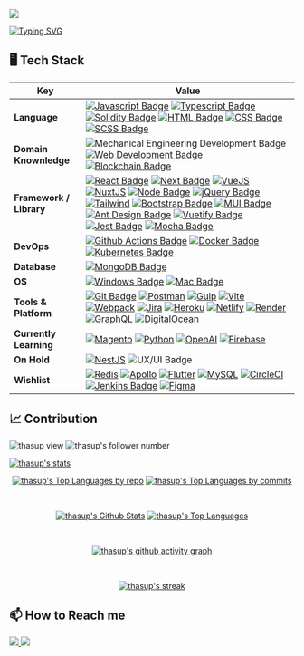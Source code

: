 [![](https://www.dropbox.com/s/hprwdtoo7vs61vs/aurapan%20shop%20banner%201.jpg?raw=1)](https://www.aurapan.com/)

[![Typing SVG](https://readme-typing-svg.herokuapp.com?color=%2336BCF7&center=true&vCenter=true&width=800&lines=Hi+there+👋,+I+am+First;+Welcome+to+My+Github+Profile!;Front-End+Engineer;Self-taught+Programmer;Former+Mechanical+Engineer;Hungry+Mind+Who+Always+Keep+Learning)](https://git.io/typing-svg)

## 🖥️ Tech Stack

Key | Value
--- | ---
**Language**  | [![Javascript Badge](https://img.shields.io/badge/-Javascript-F7DF1E?style=flat&logo=javascript&logoColor=black)](https://developer.mozilla.org/en-US/docs/Web/JavaScript) [![Typescript Badge](https://img.shields.io/badge/-Typescript-3178C6?style=flat&logo=typescript&logoColor=white)](https://www.typescriptlang.org/) [![Solidity Badge](https://img.shields.io/badge/-Solidity-363636?style=flat&logo=solidity&logoColor=white)](https://docs.soliditylang.org/) [![HTML Badge](https://img.shields.io/badge/-HTML-E34F26?style=flat&logo=html5&logoColor=white)](https://developer.mozilla.org/en-US/docs/Web/HTML) [![CSS Badge](https://img.shields.io/badge/-CSS-1572B6?style=flat&logo=css3&logoColor=white)](https://developer.mozilla.org/en-US/docs/Web/CSS) [![SCSS Badge](https://img.shields.io/badge/-SCSS-CC6699?style=flat&logo=sass&logoColor=white)](https://sass-lang.com/)
**Domain Knownledge**  | ![Mechanical Engineering Development Badge](https://img.shields.io/badge/-Mechanical%20Engineering-4C8CBF?style=flat&logoColor=white) [![Web Development Badge](https://img.shields.io/badge/-Web%20Development-FF6600?style=flat&logoColor=white)](https://developer.mozilla.org/en-US/) [![Blockchain Badge](https://img.shields.io/badge/-Blockchain%20Technology-9999FF?style=flat&logo=ethereum&logoColor=white)](https://ethereum.org/en/)
**Framework / Library**  | [![React Badge](https://img.shields.io/badge/-ReactJS-20232a?style=flat&logo=React&logoColor=61DAFB)](https://reactjs.org/) [![Next Badge](https://img.shields.io/badge/-NextJS-000000?style=flat&logo=nextdotjs&logoColor=white)](https://nextjs.org/) [![VueJS](https://img.shields.io/badge/VueJS-213547?style=flat&logo=vuedotjs&logoColor=4FC08D)](https://vuejs.org/) [![NuxtJS](https://img.shields.io/badge/NuxtJS-213547?style=flat&logo=nuxtdotjs&logoColor=00DC82)](https://nuxtjs.org/) [![Node Badge](https://img.shields.io/badge/-NodeJS-339933?style=flat&logo=nodedotjs&logoColor=white)](https://nodejs.org/en/) [![jQuery Badge](https://img.shields.io/badge/-jQuery-0769AD?style=flat&logo=jquery&logoColor=white)](https://jquery.com/) [![Tailwind](https://img.shields.io/badge/Tailwind-06B6D4?style=flat&logo=tailwindcss&logoColor=white)](https://tailwindcss.com/) [![Bootstrap Badge](https://img.shields.io/badge/-Bootstrap-7952B3?style=flat&logo=bootstrap&logoColor=white)](https://getbootstrap.com/) [![MUI Badge](https://img.shields.io/badge/-MUI-007FFF?style=flat&logo=mui&logoColor=white)](https://mui.com/) [![Ant Design Badge](https://img.shields.io/badge/-Ant_Design-0170FE?style=flat&logo=antdesign&logoColor=white)](https://ant.design/) [![Vuetify Badge](https://img.shields.io/badge/-Vuetify-1867C0?style=flat&logo=vuetify&logoColor=white)](https://vuetifyjs.com/en/) [![Jest Badge](https://img.shields.io/badge/-Jest-C21325?style=flat&logo=jest&logoColor=white)](https://jestjs.io/) [![Mocha Badge](https://img.shields.io/badge/-Mocha-8D6748?style=flat&logo=mocha&logoColor=white)](https://mochajs.org/)
**DevOps** | [![Github Actions Badge](https://img.shields.io/badge/-Github_Actions-181717?style=flat&logo=github&logoColor=white)](https://github.com/features/actions) [![Docker Badge](https://img.shields.io/badge/-Docker-2496ED?style=flat&logo=docker&logoColor=white)](https://www.docker.com/) [![Kubernetes Badge](https://img.shields.io/badge/-Kubernetes-326CE5?style=flat&logo=kubernetes&logoColor=white)](https://kubernetes.io/)
**Database**  | [![MongoDB Badge](https://img.shields.io/badge/-MongoDB-033430?style=flat&logo=mongodb&logoColor=00ed64)](https://www.mongodb.com/)
**OS**  | [![Windows Badge](https://img.shields.io/badge/-Windows-0078D6?style=flat&logo=windows&logoColor=white)](https://www.microsoft.com/en-us/windows/) [![Mac Badge](https://img.shields.io/badge/-macOS-6b6c6f?style=flat&logo=apple&logoColor=white)](https://www.apple.com/macos/)
**Tools & Platform**  | [![Git Badge](https://img.shields.io/badge/Git-F9AB00?style=flat&logo=git&color=525252)](https://git-scm.com/) [![Postman](https://img.shields.io/badge/Postman-FF6C37?style=flat&logo=postman&logoColor=white)](https://www.postman.com/) [![Gulp](https://img.shields.io/badge/Gulp-CF4647?style=flat&logo=gulp&logoColor=white)](https://gulpjs.com/) [![Vite](https://img.shields.io/badge/Vite-646CFF?style=flat&logo=vite&logoColor=ffce27)](https://vitejs.dev/) [![Webpack](https://img.shields.io/badge/Webpack-2b3a42?style=flat&logo=webpack&logoColor=8DD6F9)](https://webpack.js.org/) [![Jira](https://img.shields.io/badge/Jira-0052CC?style=flat&logo=jirasoftware&logoColor=white)](https://www.atlassian.com/software/jira) [![Heroku](https://img.shields.io/badge/Heroku-430098?style=flat&logo=heroku&logoColor=white)](https://www.heroku.com/) [![Netlify](https://img.shields.io/badge/Netlify-151a1e?style=flat&logo=netlify&logoColor=00C7B7)](https://www.netlify.com/) [![Render](https://img.shields.io/badge/Render-black?style=flat&logo=render&logoColor=46E3B7)](https://render.com/) [![GraphQL](https://img.shields.io/badge/GraphQL-E10098?style=flat&logo=graphql&logoColor=white)](https://graphql.org/) [![DigitalOcean](https://img.shields.io/badge/DigitalOcean-0080FF?style=flat&logo=digitalocean&logoColor=white)](https://www.digitalocean.com/)
**Currently Learning**  | [![Magento](https://img.shields.io/badge/Magento-EE672F?style=flat&logo=magento&logoColor=white)](https://devdocs.magento.com/) [![Python](https://img.shields.io/badge/-Python-3776AB?style=flat&logo=Python&logoColor=white)](https://www.python.org/) [![OpenAI](https://img.shields.io/badge/-OpenAI_API-19c37d?style=flat&logo=openai&logoColor=white)](https://openai.com/) [![Firebase](https://img.shields.io/badge/Firebase-1a73e8?style=flat&logo=firebase&logoColor=FFCA28)](https://firebase.google.com/)
**On Hold**  | [![NestJS](https://img.shields.io/badge/NestJS-E0234E?style=flat&logo=nestjs&logoColor=white)](https://nestjs.com/) ![UX/UI Badge](https://img.shields.io/badge/🎨%20UX/UI%20Design-00adbc?style=flat)
**Wishlist**  | [![Redis](https://img.shields.io/badge/Redis-white?style=flat&logo=redis&logoColor=DC382D)](https://redis.io/) [![Apollo](https://img.shields.io/badge/Apollo-311C87?style=flat&logo=apollographql&logoColor=white)](https://www.apollographql.com/) [![Flutter](https://img.shields.io/badge/Flutter-2bb7f6?style=flat&logo=flutter&logoColor=white)](https://flutter.dev/) [![MySQL](https://img.shields.io/badge/MySQL-4479A1?style=flat&logo=mysql&logoColor=white)](https://www.mysql.com/) [![CircleCI](https://img.shields.io/badge/CircleCI-343434?style=flat&logo=circleci&logoColor=white)](https://circleci.com/) [![Jenkins Badge](https://img.shields.io/badge/Jenkins-D24939?style=flat&logo=jenkins&logoColor=white)](https://www.jenkins.io/) [![Figma](https://img.shields.io/badge/Figma-F24E1E?style=flat&logo=figma&logoColor=white)](https://www.figma.com/)

<!--
[![GCP Badge](https://img.shields.io/badge/-Google_Cloud-4285F4?style=flat&logo=googlecloud&logoColor=white)](https://cloud.google.com/gcp/)
[![GTM](https://img.shields.io/badge/GTM-246fdb?style=flat&logo=googletagmanager&logoColor=8ab4f8)](https://tagmanager.google.com/)
-->

## 📈 Contribution

<img src="https://komarev.com/ghpvc/?username=thasup&label=Profile%20views&color=0e75b6&style=flat" alt="thasup view" />
<img src="https://img.shields.io/github/followers/thasup?label=Follow" alt="thasup's follower number">

<br/>

<a href="https://github.com/thasup"><img alt="thasup's stats" src="http://github-profile-summary-cards.vercel.app/api/cards/profile-details?username=thasup&theme=react" /></a>

<p align="center">
  <a href="https://github.com/thasup"><img alt="thasup's Top Languages by repo" src="http://github-profile-summary-cards.vercel.app/api/cards/repos-per-language?username=thasup&theme=react" /></a>
  <a href="https://github.com/thasup"><img alt="thasup's Top Languages by commits" src="http://github-profile-summary-cards.vercel.app/api/cards/most-commit-language?username=thasup&theme=react" /></a>
</p>

<br/>

<p align="center">
  <a href="https://github.com/thasup"><img alt="thasup's Github Stats" src="https://github-readme-stats.vercel.app/api?username=thasup&show_icons=true&count_private=true&theme=react&hide_border=true&bg_color=0D1117" /></a>
  <a href="https://github.com/thasup"><img alt="thasup's Top Languages" src="https://github-readme-stats.vercel.app/api/top-langs/?username=thasup&langs_count=8&count_private=true&layout=compact&theme=react&hide_border=true&bg_color=0D1117" /></a>
</p>

<br/>

<p align="center">
  <a href="https://github.com/thasup">
      <img title="thasup's github activity graph" alt="thasup's github activity graph" src="https://suppee.shop/github-readme-activity-graph/graph?username=thasup&theme=react&bg_color=0D1117&color=5BCDEC&line=5BCDEC&point=FFFFFF&hide_border=true"/>
  </a>
</p>

<br/>

<p align="center">
    <a href="https://github.com/thasup">
        <img title="🔥 Get streak stats for your profile at git.io/streak-stats" alt="thasup's streak" src="https://github-readme-streak-stats.herokuapp.com/?user=thasup&theme=react&hide_border=true&stroke=0000&background=0D1117"/>
    </a>
</p>


## 📫 How to Reach me

<a href="https://thanachon.me" target="blank">
  <img src="https://img.shields.io/badge/about_me-000?style=for-the-badge&logo=ko-fi&logoColor=white" />
</a>
<a href="https://www.linkedin.com/in/thanachon-supasatian-278292159" target="blank">
  <img src="https://img.shields.io/badge/linkedin-0A66C2?style=for-the-badge&logo=linkedin&logoColor=white" />
</a>
<!--
<a href="https://twitter.com/">
  <img src="https://img.shields.io/badge/twitter-1DA1F2?style=for-the-badge&logo=twitter&logoColor=white" />
</a>
-->
